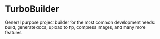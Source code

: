 # TurboBuilder
General purpose project builder for the most common development needs: build, generate docs, upload to ftp, compress images, and many more features
